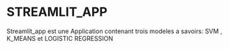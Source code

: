 # STREAMLIT_APP
Streamlit_app est une Application contenant trois modeles a savoirs: SVM , K_MEANS et LOGISTIC REGRESSION 
